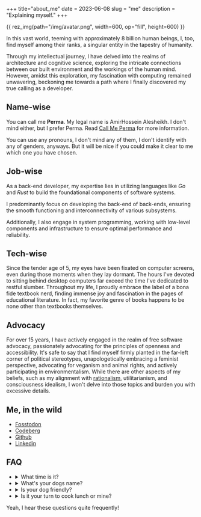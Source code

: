 +++
title="about_me"
date = 2023-06-08
slug = "me"
description = "Explaining myself."
+++

{{ rez_img(path="/img/avatar.png", width=600, op="fill", height=600) }}

<p>

In this vast world,
teeming with approximately 8 billion human beings,
I, too, find myself among their ranks, a singular entity in the tapestry of humanity.
</p>

Through my intellectual journey,
I have delved into the realms of architecture and cognitive science,
exploring the intricate connections between our built environment and the workings of the human mind.
However, amidst this exploration,
my fascination with computing remained unwavering, beckoning me towards a path where I finally discovered my true calling as a developer.


## Name-wise

You can call me <strong>Perma</strong>. My legal name is AmirHossein Alesheikh. I don't mind either, but I prefer Perma.
Read [Call Me Perma](../../call-me-perma) for more information.

You can use any pronouns, I don't mind any of them, I don't identify with any of genders, anyways.
But it will be nice if you could make it clear to me which one you have chosen.

## Job-wise

As a back-end developer, my expertise lies in utilizing languages like *Go* and *Rust* to build the foundational components of software systems.

I predominantly focus on developing the back-end of back-ends, ensuring the smooth functioning and interconnectivity of various subsystems.

Additionally, I also engage in system programming, working with low-level components and infrastructure to ensure optimal performance and reliability.

## Tech-wise

Since the tender age of 5, my eyes have been fixated on computer screens, even during those moments when they lay dormant.
The hours I've devoted to sitting behind desktop computers far exceed the time I've dedicated to restful slumber.
Throughout my life, I proudly embrace the label of a bona fide textbook nerd,
finding immense joy and fascination in the pages of educational literature.
In fact, my favorite genre of books happens to be none other than textbooks themselves.

## Advocacy

For over 15 years, I have actively engaged in the realm of free software advocacy,
passionately advocating for the principles of openness and accessibility.
It's safe to say that I find myself firmly planted in the far-left corner of political stereotypes,
unapologetically embracing a feminist perspective, advocating for veganism and animal rights, and actively participating in environmentalism.
While there are other aspects of my beliefs,
such as my alignment with [rationalism](https://www.lesswrong.com/tag/rationalist-movement), utilitarianism,
and consciousness idealism, I won't delve into those topics and burden you with excessive details.

## Me, in the wild
<ul>
  <li><a rel="me" href="https://fosstodon.org/@prma">Fosstodon</a></li>
  <li><a rel="me" href="https://codeberg.org/prma">Codeberg</a></li>
  <li><a rel="me" href="https://github.com/prmadev">Github</a></li>
  <li><a rel="me" href="https://linkedin.com/in/prmadev">Linkedin</a></li>
</ul>



## FAQ
<ul>
<li>
<details> <summary> What time is it?</summary>
</details>
</li>

<li>
<details> <summary> What's your dogs name?</summary>
</details>
</li>

<li>
<details> <summary>Is your dog friendly?</summary>
</details>
</li>

<li>
<details> <summary>Is it your turn to cook lunch or mine?</summary>
</details>
</li>

</ul>

Yeah, I hear these questions quite frequently!
